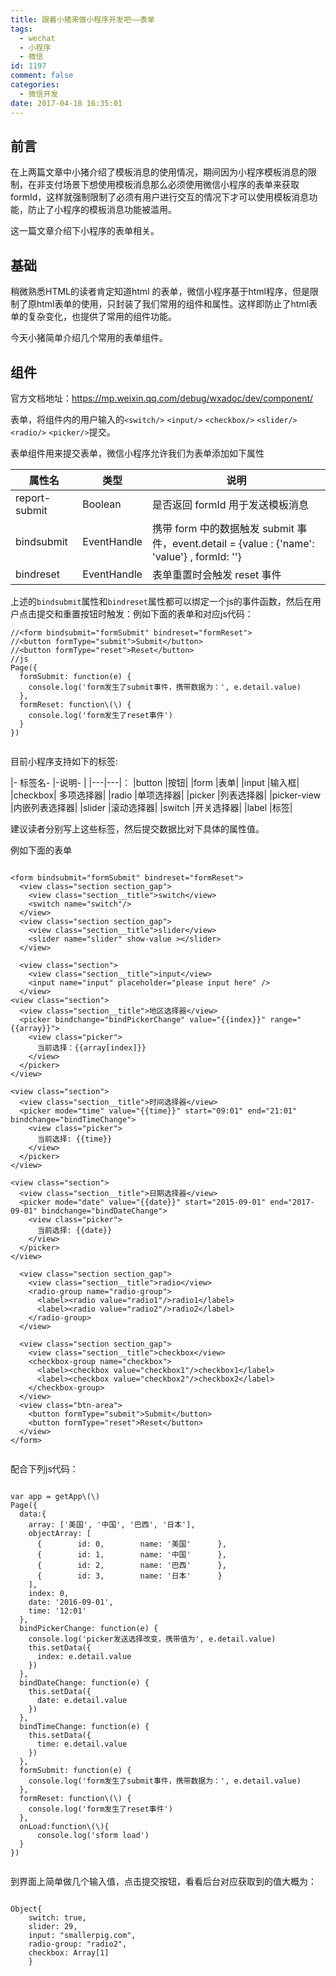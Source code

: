 ```yaml
---
title: 跟着小猪来做小程序开发吧——表单
tags:
  - wechat
  - 小程序
  - 微信
id: 1197
comment: false
categories:
  - 微信开发
date: 2017-04-18 16:35:01
---
```


## 前言

在上两篇文章中小猪介绍了模板消息的使用情况，期间因为小程序模板消息的限制，在非支付场景下想使用模板消息那么必须使用微信小程序的表单来获取formId，这样就强制限制了必须有用户进行交互的情况下才可以使用模板消息功能，防止了小程序的模板消息功能被滥用。

这一篇文章介绍下小程序的表单相关。

## 基础

稍微熟悉HTML的读者肯定知道html 的表单，微信小程序基于html程序，但是限制了原html表单的使用，只封装了我们常用的组件和属性。这样即防止了html表单的复杂变化，也提供了常用的组件功能。

今天小猪简单介绍几个常用的表单组件。

## 组件

官方文档地址：https://mp.weixin.qq.com/debug/wxadoc/dev/component/

表单，将组件内的用户输入的`<switch/>` `<input/>` `<checkbox/>` `<slider/>` `<radio/>` `<picker/>`提交。

表单组件用来提交表单，微信小程序允许我们为表单添加如下属性

|属性名    |类型|    说明|
|---|---|---|
|report-submit| Boolean |是否返回 formId 用于发送模板消息|
|bindsubmit|EventHandle|携带 form 中的数据触发 submit 事件，event.detail = {value : {'name': 'value'} , formId: ''}|
|bindreset  |EventHandle|表单重置时会触发 reset 事件|
上述的`bindsubmit`属性和`bindreset`属性都可以绑定一个js的事件函数，然后在用户点击提交和重置按钮时触发：例如下面的表单和对应js代码：
```
//<form bindsubmit="formSubmit" bindreset="formReset">
//<button formType="submit">Submit</button>
//<button formType="reset">Reset</button>
//js
Page({
  formSubmit: function(e) {
    console.log('form发生了submit事件，携带数据为：', e.detail.value)
  },
  formReset: function\(\) {
    console.log('form发生了reset事件')
  }
})


```

目前小程序支持如下的标签:

|- 标签名-  |-说明- |
|---|---|：
|button |按钮|
|form   |表单|
|input  |输入框|
|checkbox|  多项选择器|
|radio  |单项选择器|
|picker |列表选择器|
|picker-view    |内嵌列表选择器|
|slider |滚动选择器|
|switch |开关选择器|
|label  |标签|

建议读者分别写上这些标签，然后提交数据比对下具体的属性值。

例如下面的表单

```  

<form bindsubmit="formSubmit" bindreset="formReset">
  <view class="section section_gap">
    <view class="section__title">switch</view>
    <switch name="switch"/>
  </view>
  <view class="section section_gap">
    <view class="section__title">slider</view>
    <slider name="slider" show-value ></slider>
  </view>

  <view class="section">
    <view class="section__title">input</view>
    <input name="input" placeholder="please input here" />
  </view>
<view class="section">
  <view class="section__title">地区选择器</view>
  <picker bindchange="bindPickerChange" value="{{index}}" range="{{array}}">
    <view class="picker">
      当前选择：{{array[index]}}
    </view>
  </picker>
</view>

<view class="section">
  <view class="section__title">时间选择器</view>
  <picker mode="time" value="{{time}}" start="09:01" end="21:01" bindchange="bindTimeChange">
    <view class="picker">
      当前选择: {{time}}
    </view>
  </picker>
</view>

<view class="section">
  <view class="section__title">日期选择器</view>
  <picker mode="date" value="{{date}}" start="2015-09-01" end="2017-09-01" bindchange="bindDateChange">
    <view class="picker">
      当前选择: {{date}}
    </view>
  </picker>
</view>

  <view class="section section_gap">
    <view class="section__title">radio</view>
    <radio-group name="radio-group">
      <label><radio value="radio1"/>radio1</label>
      <label><radio value="radio2"/>radio2</label>
    </radio-group>
  </view>

  <view class="section section_gap">
    <view class="section__title">checkbox</view>
    <checkbox-group name="checkbox">
      <label><checkbox value="checkbox1"/>checkbox1</label>
      <label><checkbox value="checkbox2"/>checkbox2</label>
    </checkbox-group>
  </view>
  <view class="btn-area">
    <button formType="submit">Submit</button>
    <button formType="reset">Reset</button>
  </view>
</form>


```

配合下列js代码：

```  

var app = getApp\(\)
Page({
  data:{
    array: ['美国', '中国', '巴西', '日本'],
    objectArray: [
      {        id: 0,        name: '美国'      },
      {        id: 1,        name: '中国'      },
      {        id: 2,        name: '巴西'      },
      {        id: 3,        name: '日本'      }
    ],
    index: 0,
    date: '2016-09-01',
    time: '12:01'
  },
  bindPickerChange: function(e) {
    console.log('picker发送选择改变，携带值为', e.detail.value)
    this.setData({
      index: e.detail.value
    })
  },
  bindDateChange: function(e) {
    this.setData({
      date: e.detail.value
    })
  },
  bindTimeChange: function(e) {
    this.setData({
      time: e.detail.value
    })
  },
  formSubmit: function(e) {
    console.log('form发生了submit事件，携带数据为：', e.detail.value)
  },
  formReset: function\(\) {
    console.log('form发生了reset事件')
  },
  onLoad:function\(\){
      console.log('sform load')
  }
})


```

到界面上简单做几个输入值，点击提交按钮，看看后台对应获取到的值大概为：

```  

Object{
    switch: true, 
    slider: 29, 
    input: "smallerpig.com", 
    radio-group: "radio2", 
    checkbox: Array[1]
    }    
```